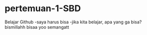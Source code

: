 # pertemuan-1-SBD
Belajar Github
-saya harus bisa
-jika kita belajar, apa yang ga bisa?
bismillahh
bisaa
yoo semangatt

